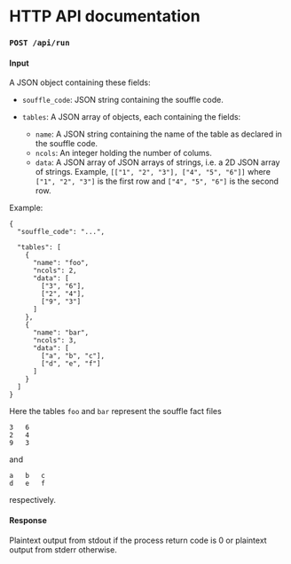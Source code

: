# HTTP API documentation

### `POST /api/run`

#### Input

A JSON object containing these fields:

- `souffle_code`: JSON string containing the souffle code.

- `tables`: A JSON array of objects, each containing the fields:
	- `name`: A JSON string containing the name of the table as declared in the souffle code.
	- `ncols`: An integer holding the number of colums.
	- `data`: A JSON array of JSON arrays of strings, i.e. a 2D JSON array of strings. Example, `[["1", "2", "3"], ["4", "5", "6"]]` where `["1", "2", "3"]` is the first row and `["4", "5", "6"]` is the second row.

Example:

	{
	  "souffle_code": "...",
	  
	  "tables": [
	    {
	      "name": "foo",
	      "ncols": 2,
	      "data": [
	        ["3", "6"],
	        ["2", "4"],
	        ["9", "3"]
	      ]
	    },
	    {
	      "name": "bar",
	      "ncols": 3,
	      "data": [
	        ["a", "b", "c"],
	        ["d", "e", "f"]
	      ]
	    }
	  ]
	}

Here the tables `foo` and `bar` represent the souffle fact files

	3	6
	2	4
	9	3

and

	a	b	c
	d	e	f

respectively.

#### Response

Plaintext output from stdout if the process return code is 0 or plaintext output from stderr otherwise.
